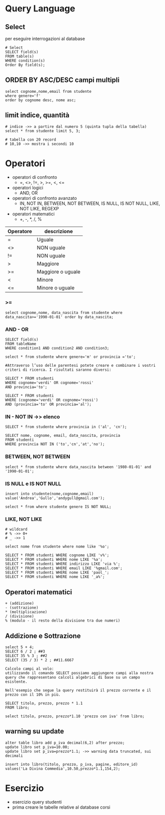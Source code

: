 # Query Language

## Select 
per eseguire interrogazioni al database

    # Select
    SELECT field(s)
    FROM table(s)
    WHERE condition(s)
    Order By field(s);

## ORDER BY ASC/DESC campi multipli
    select cognome,nome,email from studente 
    where genere='f' 
    order by cognome desc, nome asc;

   
## limit indice, quantità
    # indice ->> a partire dal numero 5 (quinta tupla della tabella)
    select * from studente limit 5, 3;

    # tabella con 20 record
    # 10,10 ->> mostra i secondi 10

# Operatori
- operatori di confronto
  - =, <>, !=, >, >=, <, <=
- operatori logici
  - AND, OR
- operatori di confronto avanzato
  - IN, NOT IN, BETWEEN, NOT BETWEEN, IS NULL, IS NOT NULL,
LIKE, NOT LIKE, REGEXP
- operatori matematici
  - +, -, *, /, %

|Operatore|descrizione|
|-|-|
|=|Uguale|
|<>|NON uguale|
|!=|NON uguale|
|>|Maggiore|
|>=|Maggiore o uguale|
|<|Minore|
|<=|Minore o uguale|


### >=
    select cognome,nome, data_nascita from studente where data_nascita>='1990-01-01' order by data_nascita; 


### AND - OR 
    SELECT field(s)
    FROM tableName
    WHERE condition1 AND condition2 AND condition3;

    select * from studente where genere='m' or provincia ='to'; 

    #Attraverso l’uso delle parentesi potete creare e combinare i vostri criteri di ricerca. I risultati saranno diversi:
    
    SELECT * FROM studenti
    WHERE cognome='verdi' OR cognome='rossi'
    AND provincia='to';
    
    SELECT * FROM studenti
    WHERE (cognome='verdi' OR cognome='rossi')
    AND (provincia='to' OR provincia='al');


### IN - NOT IN ->> elenco
    SELECT * from studente where provincia in ('al', 'cn');
    
    SELECT nome, cognome, email, data_nascita, provincia
    FROM studenti
    WHERE provincia NOT IN ('to','cn','at','no');


###  BETWEEN, NOT BETWEEN
    select * from studente where data_nascita between '1980-01-01' and '1990-01-01';


###  IS NULL e IS NOT NULL
    insert into studente(nome,cognome,email) value('Andrea','Gullo','andygull@gmail.com');

    select * from where studente genere IS NOT NULL;


###  LIKE, NOT LIKE
    # wildcard
    # % ->> 0+
    # _ ->> 1

    select nome from studente where nome like '%o';

    SELECT * FROM studenti WHERE cognome LIKE 'v%';
    SELECT * FROM studenti WHERE nome LIKE '%a';
    SELECT * FROM studenti WHERE indirizzo LIKE 'via %';
    SELECT * FROM studenti WHERE email LIKE '%gmail.com';
    SELECT * FROM studenti WHERE nome LIKE 'paol_';
    SELECT * FROM studenti WHERE nome LIKE '_a%';


## Operatori matematici
    + (addizione) 
    - (sottrazione)
    * (moltiplicazione)
    / (divisione)
    % (modulo - il resto della divisione tra due numeri)

## Addizione e Sottrazione
    select 5 + 4;
    SELECT 6 / 2 ; ##3
    SELECT 35 % 3 ; ##2
    SELECT (35 / 3) * 2 ; ##11.6667

    Calcolo campi al volo: 
    utilizzando il comando SELECT possiamo aggiungere campi alla nostra query che rappresentano calcoli algebrici di base su un campo esistente.

    Nell'esempio che segue la query restituirà il prezzo corrente e il prezzo con il 10% in più.
    
    SELECT titolo, prezzo, prezzo * 1.1
    FROM libro;

    select titolo, prezzo, prezzo*1.10 'prezzo con iva' from libro;




## warning su update
    alter table libro add p_iva decimal(6,2) after prezzo; 
    update libro set p_iva=10.00;
    update libro set p_iva=prezzo*1.1; ->> warning data truncated, sui decimali

    insert into libro(titolo, prezzo, p_iva, pagine, editore_id) values('La Divina Commedia',10.50,prezzo*1.1,154,2);

# Esercizio
- esercizio query studenti
- prima creare le tabelle relative al database corsi
